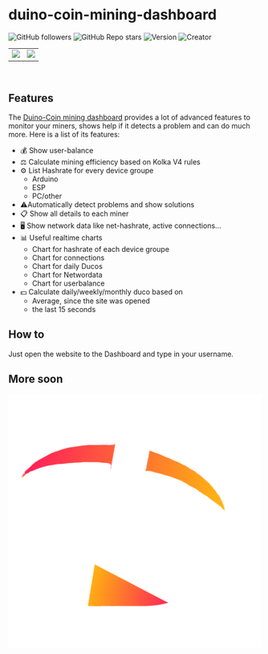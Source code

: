# duino-coin-mining-dashboard

![GitHub followers](https://img.shields.io/github/followers/Lulaschkas?style=flat) ![GitHub Repo stars](https://img.shields.io/github/stars/Lulaschkas/duco-mining-dashboard?style=flat) ![Version](https://img.shields.io/badge/Version-0.2.4-green?style=flat) ![Creator](https://img.shields.io/badge/Creator-Lulaschkas-blue?style=flat)

<p align = "center"> <table> <tr> <td style="max-width: 40%"><img src="https://raw.githubusercontent.com/Lulaschkas/duco-mining-dashboard/main/dashboard.png" ></td> <td style="max-width: 30%"><img src="https://raw.githubusercontent.com/Lulaschkas/duco-mining-dashboard/main/ducomining.png"></td> </tr> </table> </p> <br>

## Features

The [Duino-Coin mining dashboard](https://duco.sytes.net) provides a lot of advanced features to monitor your miners, shows help if it detects a problem and can do much more. Here is a list of its features:

* 💰 Show user-balance
* ⚖ Calculate mining efficiency based on Kolka V4 rules
* ⚙️ List Hashrate for every device groupe
  * Arduino
  * ESP
  * PC/other
* ⚠️Automatically detect problems and show solutions
* 📋 Show all details to each miner
* 🖥 Show network data like net-hashrate, active connections...
* 📊 Useful realtime charts
  * Chart for hashrate of each device groupe
  * Chart for connections
  * Chart for daily Ducos
  * Chart for Networdata
  * Chart for userbalance
* 💵 Calculate daily/weekly/monthly duco based on
  * Average, since the site was opened
  * the last 15 seconds

## How to

Just open the website to the Dashboard and type in your username.

## More soon

![Dashboard preview](/logo.png)